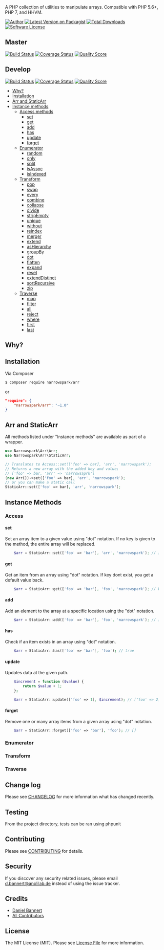 
A PHP collection of utilities to manipulate arrays. Compatible with PHP 5.6+, PHP 7, and HHVM.

[![Author](http://img.shields.io/badge/author-@anolilab-blue.svg?style=flat-square)](https://twitter.com/anolilab)
[![Latest Version on Packagist](https://img.shields.io/packagist/v/narrowspark/arr.svg?style=flat-square)](https://packagist.org/packages/narrowspark/arr)
[![Total Downloads](https://img.shields.io/packagist/dt/narrowspark/arr.svg?style=flat-square)](https://packagist.org/packages/narrowspark/arr)
[![Software License](https://img.shields.io/badge/license-MIT-brightgreen.svg?style=flat-square)](LICENSE)

## Master

[![Build Status](https://img.shields.io/travis/narrowspark/arr/master.svg?style=flat-square)](https://travis-ci.org/narrowspark/arr)
[![Coverage Status](https://img.shields.io/scrutinizer/coverage/g/narrowspark/arr/master.svg?style=flat-square)](https://scrutinizer-ci.com/g/narrowspark/arr/code-structure)
[![Quality Score](https://img.shields.io/scrutinizer/g/narrowspark/arr/master.svg?style=flat-square)](https://scrutinizer-ci.com/g/narrowspark/arr)

## Develop

[![Build Status](https://img.shields.io/travis/narrowspark/arr/develop.svg?style=flat-square)](https://travis-ci.org/narrowspark/arr)
[![Coverage Status](https://img.shields.io/scrutinizer/coverage/g/narrowspark/arr/develop.svg?style=flat-square)](https://scrutinizer-ci.com/g/narrowspark/arr/code-structure)
[![Quality Score](https://img.shields.io/scrutinizer/g/narrowspark/arr/develop.svg?style=flat-square)](https://scrutinizer-ci.com/g/narrowspark/arr)

* [Why?](#why)
* [Installation](#installation)
* [Arr and StaticArr](#arr-and-staticarr)
* [Instance methods](#instance-methods)
    * [Access methods](#access)
        * [set](#set)
        * [get](#get)
        * [add](#add)
        * [has](#has)
        * [update](#update)
        * [forget](#forget)
    * [Enumerator](#enumerator)
        * [random](#random)
        * [only](only)
        * [split](#split)
        * [isAssoc](#isAssoc)
        * [isIndexed](#isIndexed)
    * [Transform](#transform)
        * [pop](#pop)
        * [swap](#swap)
        * [every](#every)
        * [combine](#combine)
        * [collapse](#collapse)
        * [divide](#divide)
        * [stripEmpty](#stripEmpty)
        * [unique](#unique)
        * [without](#without)
        * [reindex](#reindex)
        * [merger](#merge)
        * [extend](#extend)
        * [asHierarchy](#asHierarchy)
        * [groupBy](#groupBy)
        * [dot](#dot)
        * [flatten](#flatten)
        * [expand](#expand)
        * [reset](#reset)
        * [extendDistinct](#extendDistinct)
        * [sortRecursive](#sortRecursive)
        * [zip](#zip)
    * [Traverse](#traverse)
        * [map](#map)
        * [filter](#filter)
        * [all](#all)
        * [reject](#reject)
        * [where](#where)
        * [first](#first)
        * [last](#last)

## Why?

## Installation

Via Composer

``` bash
$ composer require narrowspark/arr
```

or

``` json
"require": {
    "narrowspark/arr": "~1.0"
}
```

## Arr and StaticArr

All methods listed under "Instance methods" are available as part of a wrapper.

``` php
use Narrowspark\Arr\Arr;
use Narrowspark\Arr\StaticArr;

// Translates to Access::set(['foo' => bar], 'arr', 'narrowspark');
// Returns a new array with the added key and value;
// ['foo' => bar, 'arr' => 'narrowsaprk']
(new Arr())->set(['foo' => bar], 'arr', 'narrowspark');
// or you can make a static call
StaticArr::set(['foo' => bar], 'arr', 'narrowspark');
```

## Instance Methods

### Access

#### set

Set an array item to a given value using "dot" notation. If no key is given to the method, the entire array will be replaced.
``` php
    $arr = StaticArr::set(['foo' => 'bar'], 'arr', 'narrowspark'); // ['foo' => 'bar', 'arr' => 'narrowspark']
```

#### get

Get an item from an array using "dot" notation. If key dont exist, you get a default value back.

``` php
    $arr = StaticArr::get(['foo' => 'bar'], 'foo', 'narrowspark'); // bar
```

#### add

Add an element to the array at a specific location using the "dot" notation.

``` php
    $arr = StaticArr::add(['foo' => 'bar'], 'foo', 'narrowspark'); // ['foo' => ['bar', 'narrowspark']]
```

#### has

Check if an item exists in an array using "dot" notation.

``` php
    $arr = StaticArr::has(['foo' => 'bar'], 'foo'); // true
```

#### update

Updates data at the given path.

``` php
    $increment = function ($value) {
        return $value + 1;
    };

    $arr = StaticArr::update(['foo' => 1], $increment); // ['foo' => 2]
```

#### forget

Remove one or many array items from a given array using "dot" notation.

``` php
    $arr = StaticArr::forget(['foo' => 'bar'], 'foo'); // []
```

### Enumerator

### Transform

### Traverse

## Change log

Please see [CHANGELOG](CHANGELOG.md) for more information what has changed recently.

## Testing

From the project directory, tests can be ran using phpunit

## Contributing

Please see [CONTRIBUTING](CONTRIBUTING.md) for details.

## Security

If you discover any security related issues, please email d.bannert@anolilab.de instead of using the issue tracker.

## Credits

- [Daniel Bannert](https://github.com/prisis)
- [All Contributors](../../contributors)

## License

The MIT License (MIT). Please see [License File](LICENSE.md) for more information.
